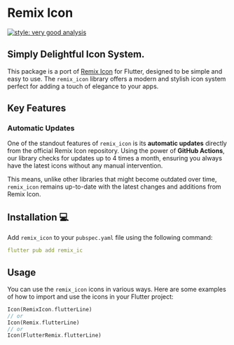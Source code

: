 # Remix Icon

[![style: very good analysis][very_good_analysis_badge]][very_good_analysis_link]

## Simply Delightful Icon System.

This package is a port of [Remix Icon](https://remixicon.com) for Flutter, designed to be simple and easy to use. The `remix_icon` library offers a modern and stylish icon system perfect for adding a touch of elegance to your apps.

## Key Features

### Automatic Updates

One of the standout features of `remix_icon` is its **automatic updates** directly from the official Remix Icon repository. Using the power of **GitHub Actions**, our library checks for updates up to 4 times a month, ensuring you always have the latest icons without any manual intervention.

This means, unlike other libraries that might become outdated over time, `remix_icon` remains up-to-date with the latest changes and additions from Remix Icon.

## Installation 💻

Add `remix_icon` to your `pubspec.yaml` file using the following command:

```yaml
flutter pub add remix_ic
```

## Usage

You can use the `remix_icon` icons in various ways. Here are some examples of how to import and use the icons in your Flutter project:

```dart
Icon(RemixIcon.flutterLine)
// or
Icon(Remix.flutterLine)
// or
Icon(FlutterRemix.flutterLine)
```

[very_good_analysis_badge]: https://img.shields.io/badge/style-very_good_analysis-B22C89.svg
[very_good_analysis_link]: https://pub.dev/packages/very_good_analysis
